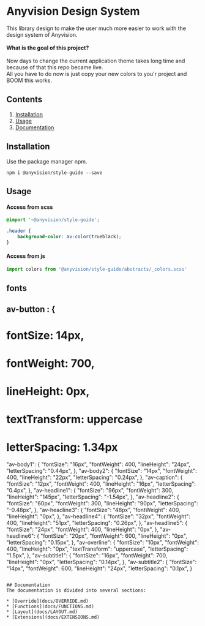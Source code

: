 # Anyvision Design System
This library design to make the user much more easier to work with the design system of Anyvision.
<br/>
<br/>
<b>What is the goal of this project?</b>
<br/>
<br/>
Now days to change the current application theme takes long time and because of that this repo became live.
<br/>
All you have to do now is just copy your new colors to you'r project and BOOM this works.


## Contents
1. [Installation](#installation)
1. [Usage](#usage)
1. [Documentation](#documentation)

## Installation
Use the package manager npm.

```
npm i @anyvision/style-guide --save
```

## Usage
#### Access from scss
```scss
@import '~@anyvision/style-guide';

.header { 
    background-color: av-color(trueblack);
}
``` 

#### Access from js
```js
import colors from '@anyvision/style-guide/abstracts/_colors.scss'
```

## fonts 
## av-button : {
#  fontSize: 14px,
#  fontWeight: 700,
#  lineHeight: 0px,
#  textTransform: uppercase
#  letterSpacing: 1.34px
"av-body1": {
  "fontSize": "16px",
  "fontWeight": 400,
  "lineHeight": "24px",
  "letterSpacing": "0.44px",
  },
"av-body2": {
  "fontSize": "14px",
  "fontWeight": 400,
  "lineHeight": "22px",
  "letterSpacing": "0.24px",
  },
"av-caption": {
  "fontSize": "12px",
  "fontWeight": 400,
  "lineHeight": "16px",
  "letterSpacing": "0.4px",
  },
"av-headline1": {
  "fontSize": "96px",
  "fontWeight": 300,
  "lineHeight": "145px",
  "letterSpacing": "-1.54px",
},
"av-headline2": {
  "fontSize": "60px",
  "fontWeight": 300,
  "lineHeight": "90px",
  "letterSpacing": "-0.48px",
},
"av-headline3": {
  "fontSize": "48px",
  "fontWeight": 400,
  "lineHeight": "0px",
},
"av-headline4": {
  "fontSize": "32px",
  "fontWeight": 400,
  "lineHeight": "51px",
  "letterSpacing": "0.26px",
},
"av-headline5": {
  "fontSize": "24px",
  "fontWeight": 400,
  "lineHeight": "0px",
},
"av-headline6": {
  "fontSize": "20px",
  "fontWeight": 600,
  "lineHeight": "0px",
  "letterSpacing": "0.15px",
},
"av-overline": {
  "fontSize": "10px",
  "fontWeight": 400,
  "lineHeight": "0px",
  "textTransform": "uppercase",
  "letterSpacing": "1.5px",
},
"av-subtitle1": {
  "fontSize": "16px",
  "fontWeight": 700,
  "lineHeight": "0px",
  "letterSpacing": "0.14px",
},
"av-subtitle2": {
  "fontSize": "14px",
  "fontWeight": 600,
  "lineHeight": "24px",
  "letterSpacing": "0.1px",
}
```

## Documentation
The documentation is divided into several sections:

* [Override](docs/OVERRIDE.md)
* [Functions](docs/FUNCTIONS.md)
* [Layout](docs/LAYOUT.md)
* [Extensions](docs/EXTENSIONS.md)

